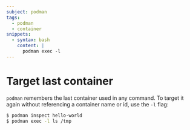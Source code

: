 ```yaml
---
subject: podman
tags:
  - podman
  - container
snippets:
  - syntax: bash
    content: |
      podman exec -l
---
```


# Target last container

`podman` remembers the last container used in any command. To target it again
without referencing a container name or id, use the `-l` flag:

```bash
$ podman inspect hello-world
$ podman exec -l ls /tmp
```
